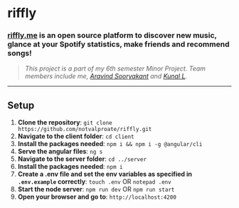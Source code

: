 # riffly

### [riffly.me](https://riffly.me) is an open source platform to discover new music, glance at your Spotify statistics, make friends and recommend songs!
> <i>This project is a part of my 6th semester Minor Project. Team members include me, [Aravind Sooryakant](https://github.com/sentieant) and [Kunal L](https://github.com/Kunal-JockL).</i>

<hr>

## Setup
1. **Clone the repository**: `git clone https://github.com/notvalproate/riffly.git`
2. **Navigate to the client folder**: `cd client`
3. **Install the packages needed**: `npm i && npm i -g @angular/cli`
4. **Serve the angular files**: `ng s`
5. **Navigate to the server folder**: `cd ../server`
6. **Install the packages needed**: `npm i`
7. **Create a .env file and set the env variables as specified in `.env.example` correctly**: `touch .env` OR `notepad .env`
8. **Start the node server**: `npm run dev` OR `npm run start`
9. **Open your browser and go to**: `http://localhost:4200`
